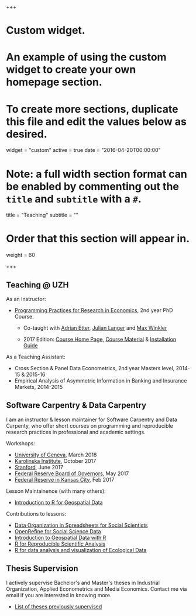 +++
# Custom widget.
# An example of using the custom widget to create your own homepage section.
# To create more sections, duplicate this file and edit the values below as desired.
widget = "custom"
active = true
date = "2016-04-20T00:00:00"

# Note: a full width section format can be enabled by commenting out the `title` and `subtitle` with a `#`.
title = "Teaching"
subtitle = ""

# Order that this section will appear in.
weight = 60

+++

## Teaching @ UZH

As an Instructor:

* [Programming Practices for Research in Economics](https://pp4rs.github.io), 2nd year PhD Course.

    * Co-taught with [Adrian Etter](https://www.linkedin.com/in/adrian-etter-88351565/), [Julian Langer](https://www.julianlanger.github.io) and [Max Winkler](http://www.econ.uzh.ch/people/graduatestudents/winkler.html)

    * 2017 Edition: [Course Home Page](http://pp4rs.github.io/2017-uzh), [Course Material](https://github.com/pp4rs/2017-uzh-course-material) & [Installation Guide](http://pp4rs.github.io/installation-guide)  

As a Teaching Assistant:

* Cross Section & Panel Data Econometrics, 2nd year Masters level, 2014-15 & 2015-16
* Empirical Analysis of Asymmetric Information in Banking and Insurance Markets, 2014-2015

## Software Carpentry & Data Carpentry

I am an instructor & lesson maintainer for Software Carpentry and Data Carpenty, who offer short courses on programming and reproducible research practices in professional and academic settings.

Workshops:

* [University of Geneva](https://lachlandeer.github.io/2018-03-08-geneva/), March 2018
* [Karolinska Institute](https://hadrieng.github.io/2017-10-16-karolinska/), October 2017
* [Stanford](https://lachlandeer.github.io/2017-06-01-stanford/), June 2017
* [Federal Reserve Board of Governors](https://lachlandeer.github.io/2017-05-01-dc-frb/), May 2017
* [Federal Reserve in Kansas City](https://butterflyology.github.io/2017-02-14-kcfrb/), Feb 2017

Lesson Maintainence (with many others):

* [Introduction to R for Geospatial Data](http://www.datacarpentry.org/r-intro-geospatial/)

Contributions to lessons:

* [Data Organization in Spreadsheets for Social Scientists](http://www.datacarpentry.org/spreadsheets-socialsci/)
* [OpenRefine for Social Science Data](http://www.datacarpentry.org/openrefine-socialsci/)
* [Introduction to Geospatial Data with R](http://www.datacarpentry.org/R-spatial-raster-vector-lesson/)
* [R for Reproducible Scientific Analysis](http://swcarpentry.github.io/r-novice-gapminder/)
* [R for data analysis and visualization of Ecological Data](http://datacarpentry.org/R-ecology-lesson)


## Thesis Supervision

I actively supervise Bachelor's and Master's theses in Industrial Organization, Applied Econometrics and Media Economics. 
Contact me via email if you are interested in knowing more.

* [List of theses previously supervised](files/thesis-supervisions.pdf)

